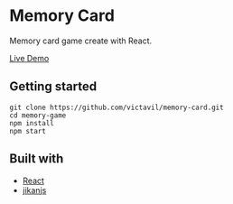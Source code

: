 # Memory Card

Memory card game create with React.

[Live Demo](https://victavila.github.io/memory-card/)

## Getting started
```
git clone https://github.com/victavil/memory-card.git
cd memory-game
npm install
npm start
```

## Built with
- [React](https://reactjs.org/)
- [jikanjs](https://github.com/zuritor/jikanjs/)